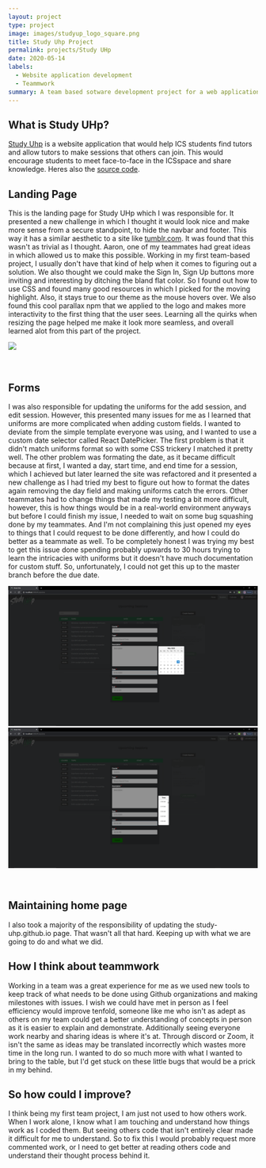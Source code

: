 ```yaml
---
layout: project
type: project
image: images/studyup_logo_square.png
title: Study Uhp Project
permalink: projects/Study UHp
date: 2020-05-14
labels:
  - Website application development
  - Teammwork
summary: A team based sotware development project for a web application that helps students find tutor sessions, and teach others.
---
```


## What is Study UHp?

[Study Uhp](https://study-uhp.github.io/) is a website application that would help ICS students find tutors and allow tutors to make sessions that others can join. This would encourage students to meet face-to-face in the ICSspace and share knowledge. Heres also the [source code](https://github.com/study-uhp/study-uhp).


## Landing Page

This is the landing page for Study UHp which I was responsible for. It presented a new challenge in which I thought it would look nice and make more sense from a secure standpoint, to hide the navbar and footer. This way it has a similar aesthetic to a site like [tumblr.com](https://www.tumblr.com/). It was found that this wasn't as trivial as I thought. Aaron, one of my teammates had great ideas in which allowed us to make this possible. Working in my first team-based project, I usually don't have that kind of help when it comes to figuring out a solution. We also thought we could make the Sign In, Sign Up buttons more inviting and interesting by ditching the bland flat color. So I found out how to use CSS and found many good resources in which I picked for the moving highlight. Also, it stays true to our theme as the mouse hovers over. We also found this cool parallax npm that we applied to the logo and makes more interactivity to the first thing that the user sees. Learning all the quirks when resizing the page helped me make it look more seamless, and overall learned alot from this part of the project.  

<img class="ui massive floated center rounded image" src="/images/Landingpage.PNG">
<p>&nbsp;</p>

## Forms

I was also responsible for updating the uniforms for the add session, and edit session. However, this presented many issues for me as I learned that uniforms are more complicated when adding custom fields. I wanted to deviate from the simple template everyone was using, and I wanted to use a custom date selector called React DatePicker. The first problem is that it didn't match uniforms format so with some CSS trickery I matched it pretty well. The other problem was formating the date, as it became difficult because at first, I wanted a day, start time, and end time for a session, which I achieved but later learned the site was refactored and it presented a new challenge as I had tried my best to figure out how to format the dates again removing the day field and making uniforms catch the errors. Other teammates had to change things that made my testing a bit more difficult, however, this is how things would be in a real-world environment anyways but before I could finish my issue, I needed to wait on some bug squashing done by my teammates. And I'm not complaining this just opened my eyes to things that I could request to be done differently, and how I could do better as a teammate as well. To be completely honest I was trying my best to get this issue done spending probably upwards to 30 hours trying to learn the intricacies with uniforms but it doesn't have much documentation for custom stuff. So, unfortunately, I could not get this up to the master branch before the due date.   

<img class="ui massive floated center rounded image" src="/images/dayPick.PNG">
<img class="ui massive floated center rounded image" src="/images/timePick.PNG">
<p>&nbsp;</p>

## Maintaining home page

I also took a majority of the responsibility of updating the study-uhp.github.io page. That wasn't all that hard. Keeping up with what we are going to do and what we did. 

## How I think about teammwork

Working in a team was a great experience for me as we used new tools to keep track of what needs to be done using Github organizations and making milestones with issues. I wish we could have met in person as I feel efficiency would improve tenfold, someone like me who isn't as adept as others on my team could get a better understanding of concepts in person as it is easier to explain and demonstrate. Additionally seeing everyone work nearby and sharing ideas is where it's at. Through discord or Zoom, it isn't the same as ideas may be translated incorrectly which wastes more time in the long run. I wanted to do so much more with what I wanted to bring to the table, but I'd get stuck on these little bugs that would be a prick in my behind. 

## So how could I improve? 

I think being my first team project, I am just not used to how others work. When I work alone, I know what I am touching and understand how things work as I coded them. But seeing others code that isn't entirely clear made it difficult for me to understand. So to fix this I would probably request more commented work, or I need to get better at reading others code and understand their thought process behind it. 
